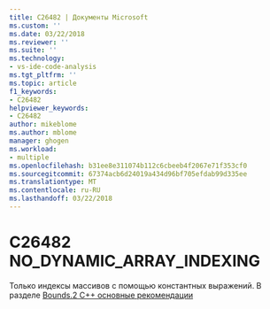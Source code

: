 ```yaml
---
title: C26482 | Документы Microsoft
ms.custom: ''
ms.date: 03/22/2018
ms.reviewer: ''
ms.suite: ''
ms.technology:
- vs-ide-code-analysis
ms.tgt_pltfrm: ''
ms.topic: article
f1_keywords:
- C26482
helpviewer_keywords:
- C26482
author: mikeblome
ms.author: mblome
manager: ghogen
ms.workload:
- multiple
ms.openlocfilehash: b31ee8e311074b112c6cbeeb4f2067e71f353cf0
ms.sourcegitcommit: 67374acb6d24019a434d96bf705efdab99d335ee
ms.translationtype: MT
ms.contentlocale: ru-RU
ms.lasthandoff: 03/22/2018
---
```

# <a name="c26482-nodynamicarrayindexing"></a>C26482 NO_DYNAMIC_ARRAY_INDEXING

Только индексы массивов с помощью константных выражений. В разделе [Bounds.2 C++ основные рекомендации](https://github.com/isocpp/CppCoreGuidelines/blob/master/CppCoreGuidelines.md#SS-bounds)
